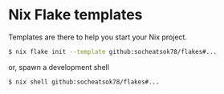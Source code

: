 # Nix Flake templates

Templates are there to help you start your Nix project.

```bash
$ nix flake init --template github:socheatsok78/flakes#...
```

or, spawn a development shell

```bash
$ nix shell github:socheatsok78/flakes#...
```
